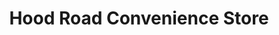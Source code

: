 ---
title: "Hood Road Convenience Store"
url: /daventry/hood-road-convenience-store/
shop: Lebensmittel
---